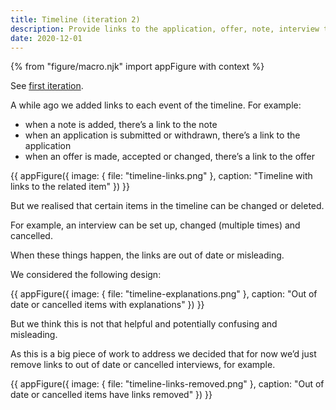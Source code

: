```yaml
---
title: Timeline (iteration 2)
description: Provide links to the application, offer, note, interview the event relates to.
date: 2020-12-01
---
```


{% from "figure/macro.njk" import appFigure with context %}

See [first iteration](/manage-teacher-training-applications/timeline).

A while ago we added links to each event of the timeline. For example:

- when a note is added, there’s a link to the note
- when an application is submitted or withdrawn, there’s a link to the application
- when an offer is made, accepted or changed, there’s a link to the offer

{{ appFigure({
  image: {
    file: "timeline-links.png"
  },
  caption: "Timeline with links to the related item"
}) }}

But we realised that certain items in the timeline can be changed or deleted.

For example, an interview can be set up, changed (multiple times) and cancelled.

When these things happen, the links are out of date or misleading.

We considered the following design:

{{ appFigure({
  image: {
    file: "timeline-explanations.png"
  },
  caption: "Out of date or cancelled items with explanations"
}) }}

But we think this is not that helpful and potentially confusing and misleading.

As this is a big piece of work to address we decided that for now we’d just remove links to out of date or cancelled interviews, for example.

{{ appFigure({
  image: {
    file: "timeline-links-removed.png"
  },
  caption: "Out of date or cancelled items have links removed"
}) }}



